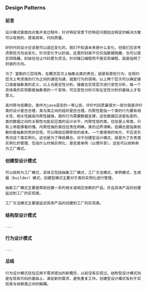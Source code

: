 ### Design Patterns

#### 前言  
    设计模式是面向对象开发过程中，针对特定背景下的特定问题给出特定的解决方案
    可以有效的，提高效率，代码质量。
    
    好的代码设计应该是可以适应变化的，我们不知道未来是什么变化，但我们应该考
    虑那些方向会变化，针对变化予以封装。这里的封装不仅仅指数据隐藏，也可以是
    实现隐藏。封装往往让代码更为灵活。针对接口编程而不是实现编程，就是指明了
    封装的方向。
    
    马丁·富勒的三层视角，在概念层次上抽象出类的责任，就是有那些行为，在规约
    层次上考虑类的行为之间的通信沟通，就是行为的调用。以上两个层次可以确定接
    口或者抽象类的定义，以上也是定性分析。接着在实现层次进行变性分析，每一个
    具体类的实现都是抽象类的一个变体。可见变性分析只有在定性分析的基础上才有
    意义。
    
    高内聚与低耦合。类作为java语言的一等公民，评价代码质量很大一部分就是评价
    类的设计是否合理，类与类之间的组织是否合理。内聚性是指一个类的行为要有相
    关性，相关性越高内聚性越强，类的行为需要数据支撑，这些数据应该是私密的，
    类的数据之间的关联性也能反应类的设计水平，内聚性低的类，往往是上帝类，只
    有上帝能够看的懂。内聚性强的类往往责任明确，类的边界清晰。低耦合是指类依
    赖的是抽象的而非实现，可以降低后期修改的成本。一个类使用的地方，不应该负
    责对这个类实例化。这也是为了降低耦合。对于创建型设计模式，就是为了负责类
    实例化的管理，包括什么时候实例化，是否是单例（以便共享）。这些可以统称称
    为工厂模式。
    
#### 创建型设计模式
    可以统称为工厂模式，具体又包括抽象工厂模式，工厂方法模式，单例模式，生成
    器（builder）模式。创建型模式主要对于类的实例化进行管理。
    
    抽象工厂模式主要是帮助创建一系列相关或相互依赖的产品。并且具体产品的创建
    延迟到工厂的实现类。
    
    工厂方法模式主要是延迟具体产品的创建到工厂的实现类。
#### 结构型设计模式
    ...
#### 行为设计模式
    ...
#### 总结
    行为设计模式往往应用于需求提出的新概念，以前没有实现过。结构型设计模式则
    是在现有代码的基础上，满足新的需求，避免重复工作。创建型设计模式有利于实
    现类与依赖类之间的解耦。
    

